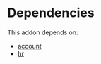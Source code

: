 # Dependencies

This addon depends on:

- [account](../../odoo-bringout-oca-ocb-account)
- [hr](../../odoo-bringout-oca-ocb-hr)
